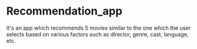 # Recommendation_app
It's an app which recommends 5 movies similar to the one which the user selects based on various factors such as director, genre, cast, language, etc.
